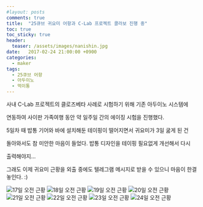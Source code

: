 ```yaml
---
#layout: posts
comments: true
title:  "25큐브 귀요미 어항과 C-Lab 프로젝트 콜라보 진행 중"
toc: true
toc_sticky: true
header:
  teaser: /assets/images/nanishin.jpg
date:   2017-02-24 21:00:00 +0900
categories:
  - maker
tags:
  - 25큐브 어항
  - 아두이노
  - 먹이통
---
```

사내 C-Lab 프로젝트의 클로즈베타 사례로 시험하기 위해 기존 아두이노 시스템에

연동하여 사이판 가족여행 동안 약 일주일 간의 에이징 시험을 진행했다.

5일차 때 밥통 기어와 바에 설치해둔 테이핑이 떨어지면서 귀요미가 3일 굶게 된 건

돌아와서도 참 미안한 마음이 들었다. 밥통 디자인을 테이핑 필요없게 개선해서 다시

출력해야지...

그래도 이제 귀요미 근황을 외출 중에도 텔레그램 메시지로 받을 수 있으니 마음이 한결 놓인다. :)

![17일 오전 근황](/assets/images/Screenshot_20170302-012048.jpg)
![18일 오전 근황](/assets/images/Screenshot_20170302-012155.jpg)
![19일 오전 근황](/assets/images/Screenshot_20170302-012233.jpg)
![20일 오전 근황](/assets/images/Screenshot_20170302-012310.jpg)
![21일 오전 근황](/assets/images/Screenshot_20170302-012337.jpg)
![22일 오전 근황](/assets/images/Screenshot_20170302-012357.jpg)
![23일 오전 근황](/assets/images/Screenshot_20170302-012419.jpg)
![24일 오전 근황](/assets/images/Screenshot_20170302-012501.jpg)

